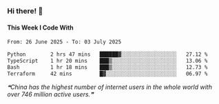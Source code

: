 ### Hi there! 👋

#### This Week I Code With
<!--START_SECTION:waka-->

```txt
From: 26 June 2025 - To: 03 July 2025

Python        2 hrs 47 mins   ██████▓░░░░░░░░░░░░░░░░░░   27.12 %
TypeScript    1 hr 20 mins    ███▒░░░░░░░░░░░░░░░░░░░░░   13.06 %
Bash          1 hr 18 mins    ███▒░░░░░░░░░░░░░░░░░░░░░   12.73 %
Terraform     42 mins         █▓░░░░░░░░░░░░░░░░░░░░░░░   06.97 %
```

<!--END_SECTION:waka-->

<!--STARTS_HERE_QUOTE_README-->
<i>❝China has the highest number of internet users in the whole world with over 746 million active users.❞</i>
<!--ENDS_HERE_QUOTE_README-->
